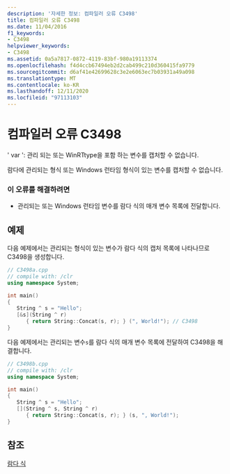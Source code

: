 ```yaml
---
description: '자세한 정보: 컴파일러 오류 C3498'
title: 컴파일러 오류 C3498
ms.date: 11/04/2016
f1_keywords:
- C3498
helpviewer_keywords:
- C3498
ms.assetid: 0a5a7817-0872-4119-83bf-980a19113374
ms.openlocfilehash: f4d4ccb67494eb2d2cab499c210d360415fa9779
ms.sourcegitcommit: d6af41e42699628c3e2e6063ec7b03931a49a098
ms.translationtype: MT
ms.contentlocale: ko-KR
ms.lasthandoff: 12/11/2020
ms.locfileid: "97113103"
---
```

# <a name="compiler-error-c3498"></a>컴파일러 오류 C3498

' var ': 관리 되는 또는 WinRTtype을 포함 하는 변수를 캡처할 수 없습니다.

람다에 관리되는 형식 또는 Windows 런타임 형식이 있는 변수를 캡처할 수 없습니다.

### <a name="to-correct-this-error"></a>이 오류를 해결하려면

- 관리되는 또는 Windows 런타임 변수를 람다 식의 매개 변수 목록에 전달합니다.

## <a name="examples"></a>예제

다음 예제에서는 관리되는 형식이 있는 변수가 람다 식의 캡처 목록에 나타나므로 C3498을 생성합니다.

```cpp
// C3498a.cpp
// compile with: /clr
using namespace System;

int main()
{
   String ^ s = "Hello";
   [&s](String ^ r)
      { return String::Concat(s, r); } (", World!"); // C3498
}
```

다음 예제에서는 관리되는 변수`s`를 람다 식의 매개 변수 목록에 전달하여 C3498을 해결합니다.

```cpp
// C3498b.cpp
// compile with: /clr
using namespace System;

int main()
{
   String ^ s = "Hello";
   [](String ^ s, String ^ r)
      { return String::Concat(s, r); } (s, ", World!");
}
```

## <a name="see-also"></a>참조

[람다 식](../../cpp/lambda-expressions-in-cpp.md)
